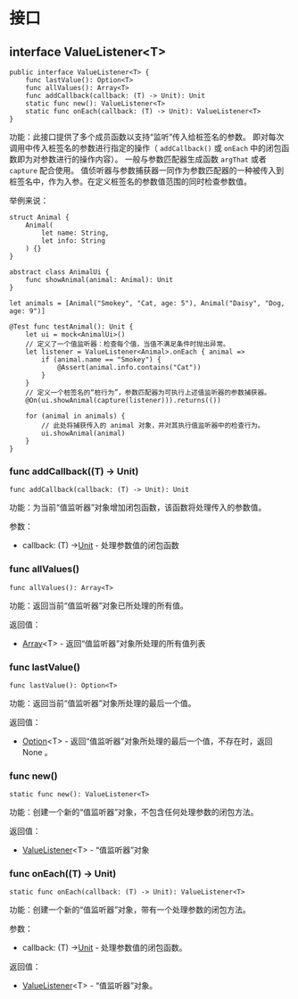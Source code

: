 # 接口

## interface ValueListener\<T>

```cangjie
public interface ValueListener<T> {
    func lastValue(): Option<T>
    func allValues(): Array<T>
    func addCallback(callback: (T) -> Unit): Unit
    static func new(): ValueListener<T>
    static func onEach(callback: (T) -> Unit): ValueListener<T>
}
```

功能：此接口提供了多个成员函数以支持“监听”传入给桩签名的参数。
即对每次调用中传入桩签名的参数进行指定的操作（ `addCallback()` 或 `onEach` 中的闭包函数即为对参数进行的操作内容）。
一般与参数匹配器生成函数 `argThat` 或者 `capture` 配合使用。
值侦听器与参数捕获器一同作为参数匹配器的一种被传入到桩签名中，作为入参。在定义桩签名的参数值范围的同时检查参数值。

举例来说：

```cangjie
struct Animal {
    Animal(
        let name: String,
        let info: String
    ) {}
}

abstract class AnimalUi {
    func showAnimal(animal: Animal): Unit
}

let animals = [Animal("Smokey", "Cat, age: 5"), Animal("Daisy", "Dog, age: 9")]

@Test func testAnimal(): Unit {
    let ui = mock<AnimalUi>()
    // 定义了一个值监听器：检查每个值，当值不满足条件时抛出异常。
    let listener = ValueListener<Animal>.onEach { animal =>
        if (animal.name == "Smokey") {
            @Assert(animal.info.contains("Cat"))
        }
    }
    // 定义一个桩签名的“桩行为”，参数匹配器为可执行上述值监听器的参数捕获器。
    @On(ui.showAnimal(capture(listener))).returns(())

    for (animal in animals) {
        // 此处将捕获传入的 animal 对象，并对其执行值监听器中的检查行为。
        ui.showAnimal(animal)
    }
}
```

### func addCallback((T) -> Unit)

```cangjie
func addCallback(callback: (T) -> Unit): Unit
```

功能：为当前“值监听器”对象增加闭包函数，该函数将处理传入的参数值。

参数：

- callback: (T) ->[Unit](../../core/core_package_api/core_package_intrinsics.md#unit) - 处理参数值的闭包函数

### func allValues()

```cangjie
func allValues(): Array<T>
```

功能：返回当前“值监听器”对象已所处理的所有值。

返回值：

- [Array](../../core/core_package_api/core_package_structs.md#struct-arrayt)\<T> - 返回“值监听器”对象所处理的所有值列表

### func lastValue()

```cangjie
func lastValue(): Option<T>
```

功能：返回当前“值监听器”对象所处理的最后一个值。

返回值：

- [Option](../../core/core_package_api/core_package_enums.md#enum-optiont)\<T> - 返回“值监听器”对象所处理的最后一个值，不存在时，返回 None 。

### func new()

```cangjie
static func new(): ValueListener<T>
```

功能：创建一个新的“值监听器”对象，不包含任何处理参数的闭包方法。

返回值：

- [ValueListener](unittest_mock_package_interfaces.md#interface-valuelistenert)\<T> - “值监听器”对象

### func onEach((T) -> Unit)

```cangjie
static func onEach(callback: (T) -> Unit): ValueListener<T>
```

功能：创建一个新的“值监听器”对象，带有一个处理参数的闭包方法。

参数：

- callback: (T) ->[Unit](../../core/core_package_api/core_package_intrinsics.md#unit) - 处理参数值的闭包函数。

返回值：

- [ValueListener](unittest_mock_package_interfaces.md#interface-valuelistenert)\<T> - “值监听器”对象。
